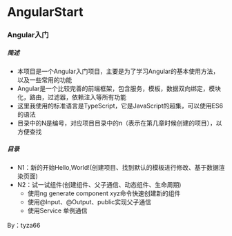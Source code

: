 # AngularStart
### Angular入门
##### 简述
- 本项目是一个Angular入门项目，主要是为了学习Angular的基本使用方法，以及一些常用的功能
- Angular是一个比较完善的前端框架，包含服务，模板，数据双向绑定，模块化，路由，过滤器，依赖注入等所有功能
- 这里我使用的标准语言是TypeScript，它是JavaScript的超集，可以使用ES6的语法
- 目录中的N是编号，对应项目目录中的n（表示在第几章时候创建的项目），以方便查找

##### 目录
- N1：新的开始Hello,World!(创建项目、找到默认的模板进行修改、基于数据渲染页面)
- N2：试一试组件(创建组件、父子通信、动态组件、生命周期)
  - 使用ng generate component xyz命令快速创建新的组件
  - 使用@Input、@Output、public实现父子通信
  - 使用Service 单例通信


By：tyza66